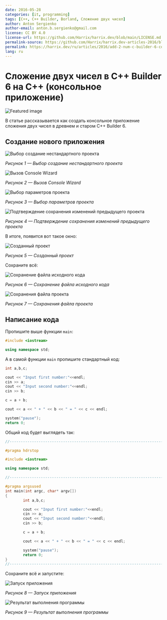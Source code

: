 ```yaml
---
date: 2016-05-28
categories: [it, programming]
tags: [C++, C++ Builder, Borland, Сложение двух чисел]
author: Anton Sergienko
author-email: anton.b.sergienko@gmail.com
license: CC BY 4.0
license-url: https://github.com/Harrix/harrix.dev/blob/main/LICENSE.md
permalink-source: https://github.com/Harrix/harrix.dev-articles-2016/blob/main/add-2-num-c-builder-6-console/add-2-num-c-builder-6-console.md
permalink: https://harrix.dev/ru/articles/2016/add-2-num-c-builder-6-console/
lang: ru
---
```


# Сложение двух чисел в C++ Builder 6 на C++ (консольное приложение)

![Featured image](featured-image.svg)

В статье рассказывается как создать консольное приложение сложения двух чисел в древнем и старом C++ Builder 6.

## Создание нового приложения

![Выбор создание нестандартного проекта](img/new-project_01.png)

_Рисунок 1 — Выбор создание нестандартного проекта_

![Вызов Console Wizard](img/new-project_02.png)

_Рисунок 2 — Вызов Console Wizard_

![Выбор параметров проекта](img/new-project_03.png)

_Рисунок 3 — Выбор параметров проекта_

![Подтверждение сохранения изменений предыдущего проекта](img/new-project_04.png)

_Рисунок 4 — Подтверждение сохранения изменений предыдущего проекта_

В итоге, появится вот такое окно:

![Созданный проект](img/new-project_05.png)

_Рисунок 5 — Созданный проект_

Сохраните всё:

![Сохранение файла исходного кода](img/new-project_06.png)

_Рисунок 6 — Сохранение файла исходного кода_

![Сохранения файла проекта](img/new-project_07.png)

_Рисунок 7 — Сохранения файла проекта_

## Написание кода

Пропишите выше функции `main`:

```cpp
#include <iostream>

using namespace std;
```

А в самой функции `main` пропишите стандартный код:

```cpp
int a,b,c;

cout << "Input first number:"<<endl;
cin >> a;
cout << "Input second number:"<<endl;
cin >> b;

c = a + b;

cout << a << " + " << b << " = " << c << endl;

system("pause");
return 0;
```

Общий код будет выглядеть так:

```cpp
//---------------------------------------------------------------------------

#pragma hdrstop

#include <iostream>

using namespace std;

//---------------------------------------------------------------------------

#pragma argsused
int main(int argc, char* argv[])
{
        int a,b,c;

        cout << "Input first number:"<<endl;
        cin >> a;
        cout << "Input second number:"<<endl;
        cin >> b;

        c = a + b;

        cout << a << " + " << b << " = " << c << endl;

        system("pause");
        return 0;
}
//---------------------------------------------------------------------------
```

Сохраните всё и запустите:

![Запуск приложения](img/run.png)

_Рисунок 8 — Запуск приложения_

![Результат выполнения программы](img/result.png)

_Рисунок 9 — Результат выполнения программы_
